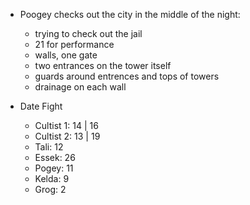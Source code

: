 - Poogey checks out the city in the middle of the night:
	- trying to check out the jail
	- 21 for performance
	- walls, one gate
	- two entrances on the tower itself
	- guards around entrences and tops of towers
	- drainage on each wall

- Date Fight
	- Cultist 1: 14 | 16
	- Cultist 2: 13 | 19
	- Tali: 12
	- Essek: 26
	- Pogey: 11
	- Kelda: 9
	- Grog: 2